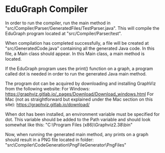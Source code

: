 # EduGraph Compiler

In order to run the compiler, run the main method in "src/Compiler/Parser/GeneratedFiles/TestParser.java". 
This will compile the EduGraph program located at "src/Compiler/Parser/test".

When compilation has completed successfully, a file will be created at "src/GeneratedCode.java" containing all the generated Java code.
In this file, a Main class should appear. In this Main class, a main method is located.

If the EduGraph program uses the print() function on a graph, a program called dot is needed in order to run the generated Java main method.

The program dot can be acquired by downloading and installing GraphViz from the following website:
For Windows: https://graphviz.gitlab.io/_pages/Download/Download_windows.html
For Mac (not as straightforward but explained under the Mac section on this site): https://graphviz.gitlab.io/download/

When dot has been installed, an environment variable must be specified for dot. 
This variable should be added to the Path variable and should look somewhat like this: "C:\Program Files (x86)\Graphviz2.38\bin"

Now, when running the generated main method, any prints on a graph should result in a PNG file located in folder: 
"src\Compiler\CodeGeneration\PngFileGenerator\PngFiles"
